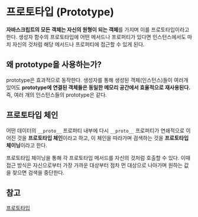 # 프로토타입 (Prototype)
**자바스크립트의 모든 객체는 자신의 원형이 되는 객체**를 가지며 이를 프로토타입이라고 한다. 생성자 함수의 프로토타입에 어떤 메서드나 프로퍼티가 있다면 인스턴스에서도 마치 자신의 것처럼 해당 메서드나 프로퍼티에 접근할 수 있게 된다.

## 왜 prototype을 사용하는가?
prototype은 효과적으로 동작한다. 생성자를 통해 생성된 객체(인스턴스)들이 여러개 있어도 **prototype에 연결된 객체들은 동일한 메모리 공간에서 효율적으로 재사용된다.** 즉, 여러 개의 인스턴스들의 prototype은 같다.

## 프로토타입 체인
어떤 데이터의 `__proto__` 프로퍼티 내부에 다시 `__proto__` 프로퍼티가 연쇄적으로 이어진 것을 **프로토타입 체인**이라고 하고, 이 체인을 따라가며 검색하는 것을 **프로토타입 체이닝**이라고 한다.

프로토타입 체이닝을 통해 각 프로토타입 메서드를 자신의 것처럼 호출할 수 있다. 이때 접근 방식은 자신으로부터 가장 가까운 대상부터 점차 먼 대상으로 나아가며 원하는 값을 찾으면 검색을 중단한다.

## 참고
[프로토타입](https://github.com/baeharam/Must-Know-About-Frontend/blob/master/Notes/javascript/prototype.md)